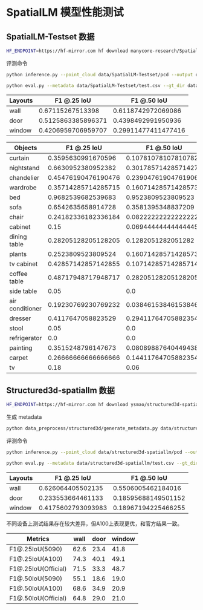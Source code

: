 # SpatialLM 模型性能测试


## SpatialLM-Testset 数据

```bash
HF_ENDPOINT=https://hf-mirror.com hf download manycore-research/SpatialLM-Testset --repo-type dataset --local-dir data/SpatialLM-Testset
```

评测命令

```bash
python inference.py --point_cloud data/SpatialLM-Testset/pcd --output data/SpatialLM-Testset/pred --model_path manycore-research/SpatialLM1.1-Qwen-0.5B --inference_dtype float32

python eval.py --metadata data/SpatialLM-Testset/test.csv --gt_dir data/SpatialLM-Testset/layout --pred_dir data/SpatialLM-Testset/pred --label_mapping data/SpatialLM-Testset/benchmark_categories.tsv
```

| Layouts | F1 @.25 IoU        | F1 @.50 IoU         |
| ------- | ------------------ | ------------------- |
| wall    | 0.67115267513398   | 0.6118742972069086  |
| door    | 0.5125863385896371 | 0.4398492991950936  |
| window  | 0.4206959706959707 | 0.29911477411477416 |

| Objects         | F1 @.25 IoU         | F1 @.50 IoU          |
| --------------- | ------------------- | -------------------- |
| curtain         | 0.3595630991670596  | 0.10781078107810782  |
| nightstand      | 0.6630952380952382  | 0.30178571428571427  |
| chandelier      | 0.45476190476190476 | 0.23904761904761906  |
| wardrobe        | 0.35714285714285715 | 0.16071428571428573  |
| bed             | 0.9682539682539683  | 0.9523809523809523   |
| sofa            | 0.6542635658914728  | 0.3581395348837209   |
| chair           | 0.24182336182336184 | 0.08222222222222222  |
| cabinet         | 0.15                | 0.06944444444444445  |
| dining table    | 0.28205128205128205 | 0.1282051282051282   |
| plants          | 0.2523809523809524  | 0.16071428571428573  |
| tv cabinet      | 0.42857142857142855 | 0.10714285714285714  |
| coffee table    | 0.48717948717948717 | 0.28205128205128205  |
| side table      | 0.05                | 0.0                  |
| air conditioner | 0.19230769230769232 | 0.038461538461538464 |
| dresser         | 0.4117647058823529  | 0.29411764705882354  |
| stool           | 0.05                | 0.0                  |
| refrigerator    | 0.0                 | 0.0                  |
| painting        | 0.3515248796147673  | 0.08089887640449438  |
| carpet          | 0.26666666666666666 | 0.14411764705882354  |
| tv              | 0.18                | 0.06                 |


## Structured3d-spatiallm 数据

```bash
HF_ENDPOINT=https://hf-mirror.com hf download ysmao/structured3d-spatiallm --repo-type dataset --local-dir data/structured3d-spatiallm
```

生成 metadata

```bash
python data_preprocess/structured3d/generate_metadata.py data/structured3d-spatiallm
```


评测命令

```bash
python inference.py --point_cloud data/structured3d-spatiallm/pcd --output data/structured3d-spatiallm/pred --model_path manycore-research/SpatialLM1.1-Qwen-0.5B --inference_dtype float32 --detect_type arch

python eval.py --metadata data/structured3d-spatiallm/test.csv --gt_dir data/structured3d-spatiallm/layout --pred_dir data/structured3d-spatiallm/pred --label_mapping data/SpatialLM-Testset/benchmark_categories.tsv
```

| Layouts | F1 @.25 IoU        | F1 @.50 IoU         |
| ------- | ------------------ | ------------------- |
| wall    | 0.626064405502135  | 0.5506005462184016  |
| door    | 0.233553664461133  | 0.18595688149501152 |
| window  | 0.4175602793093983 | 0.18967194225466255 |

不同设备上测试结果存在较大差异，但A100上表现更优，和官方结果一致。

| Metrics             | wall | door | window |
| ------------------- | ---- | ---- | ------ |
| F1@.25IoU(5090)     | 62.6 | 23.4 | 41.8   |
| F1@.25IoU(A100)     | 74.3 | 40.1 | 49.1   |
| F1@.25IoU(Official) | 71.5 | 33.3 | 48.7   |
| F1@.50IoU(5090)     | 55.1 | 18.6 | 19.0   |
| F1@.50IoU(A100)     | 68.6 | 34.9 | 20.9   |
| F1@.50IoU(Official) | 64.8 | 29.0 | 21.0   |